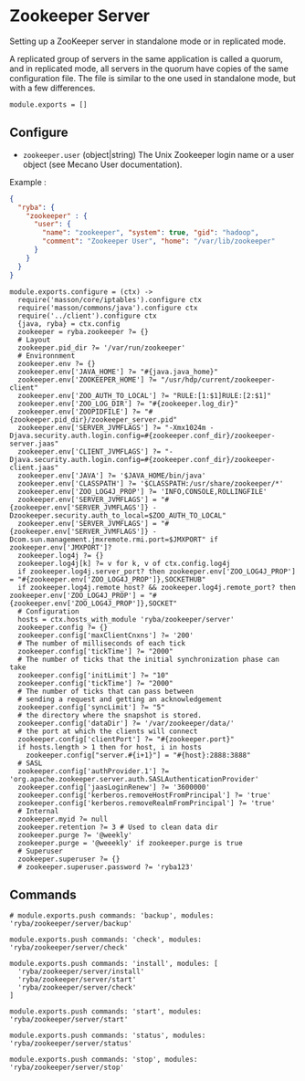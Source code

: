 
# Zookeeper Server

Setting up a ZooKeeper server in standalone mode or in replicated mode.

A replicated group of servers in the same application is called a quorum, and in
replicated mode, all servers in the quorum have copies of the same configuration
file. The file is similar to the one used in standalone mode, but with a few
differences.

    module.exports = []

## Configure

*   `zookeeper.user` (object|string)
    The Unix Zookeeper login name or a user object (see Mecano User documentation).

Example :

```json
{
  "ryba": {
    "zookeeper" : {
      "user": {
        "name": "zookeeper", "system": true, "gid": "hadoop",
        "comment": "Zookeeper User", "home": "/var/lib/zookeeper"
      }
    }
  }
}
```

    module.exports.configure = (ctx) ->
      require('masson/core/iptables').configure ctx
      require('masson/commons/java').configure ctx
      require('../client').configure ctx
      {java, ryba} = ctx.config
      zookeeper = ryba.zookeeper ?= {}
      # Layout
      zookeeper.pid_dir ?= '/var/run/zookeeper'
      # Environnment
      zookeeper.env ?= {}
      zookeeper.env['JAVA_HOME'] ?= "#{java.java_home}"
      zookeeper.env['ZOOKEEPER_HOME'] ?= "/usr/hdp/current/zookeeper-client"
      zookeeper.env['ZOO_AUTH_TO_LOCAL'] ?= "RULE:[1:$1]RULE:[2:$1]"
      zookeeper.env['ZOO_LOG_DIR'] ?= "#{zookeeper.log_dir}"
      zookeeper.env['ZOOPIDFILE'] ?= "#{zookeeper.pid_dir}/zookeeper_server.pid"
      zookeeper.env['SERVER_JVMFLAGS'] ?= "-Xmx1024m -Djava.security.auth.login.config=#{zookeeper.conf_dir}/zookeeper-server.jaas"
      zookeeper.env['CLIENT_JVMFLAGS'] ?= "-Djava.security.auth.login.config=#{zookeeper.conf_dir}/zookeeper-client.jaas"
      zookeeper.env['JAVA'] ?= '$JAVA_HOME/bin/java'
      zookeeper.env['CLASSPATH'] ?= '$CLASSPATH:/usr/share/zookeeper/*'
      zookeeper.env['ZOO_LOG4J_PROP'] ?= 'INFO,CONSOLE,ROLLINGFILE'
      zookeeper.env['SERVER_JVMFLAGS'] = "#{zookeeper.env['SERVER_JVMFLAGS']} -Dzookeeper.security.auth_to_local=$ZOO_AUTH_TO_LOCAL"
      zookeeper.env['SERVER_JVMFLAGS'] = "#{zookeeper.env['SERVER_JVMFLAGS']} -Dcom.sun.management.jmxremote.rmi.port=$JMXPORT" if zookeeper.env['JMXPORT']?
      zookeeper.log4j ?= {}
      zookeeper.log4j[k] ?= v for k, v of ctx.config.log4j
      if zookeeper.log4j.server_port? then zookeeper.env['ZOO_LOG4J_PROP'] = "#{zookeeper.env['ZOO_LOG4J_PROP']},SOCKETHUB"
      if zookeeper.log4j.remote_host? && zookeeper.log4j.remote_port? then zookeeper.env['ZOO_LOG4J_PROP'] = "#{zookeeper.env['ZOO_LOG4J_PROP']},SOCKET"
      # Configuration
      hosts = ctx.hosts_with_module 'ryba/zookeeper/server'
      zookeeper.config ?= {}
      zookeeper.config['maxClientCnxns'] ?= '200'
      # The number of milliseconds of each tick
      zookeeper.config['tickTime'] ?= "2000"
      # The number of ticks that the initial synchronization phase can take
      zookeeper.config['initLimit'] ?= "10"
      zookeeper.config['tickTime'] ?= "2000"
      # The number of ticks that can pass between
      # sending a request and getting an acknowledgement
      zookeeper.config['syncLimit'] ?= "5"
      # the directory where the snapshot is stored.
      zookeeper.config['dataDir'] ?= '/var/zookeeper/data/'
      # the port at which the clients will connect
      zookeeper.config['clientPort'] ?= "#{zookeeper.port}"
      if hosts.length > 1 then for host, i in hosts
        zookeeper.config["server.#{i+1}"] = "#{host}:2888:3888"
      # SASL
      zookeeper.config['authProvider.1'] ?= 'org.apache.zookeeper.server.auth.SASLAuthenticationProvider'
      zookeeper.config['jaasLoginRenew'] ?= '3600000'
      zookeeper.config['kerberos.removeHostFromPrincipal'] ?= 'true'
      zookeeper.config['kerberos.removeRealmFromPrincipal'] ?= 'true'
      # Internal
      zookeeper.myid ?= null
      zookeeper.retention ?= 3 # Used to clean data dir
      zookeeper.purge ?= '@weekly'
      zookeeper.purge = '@weeekly' if zookeeper.purge is true
      # Superuser
      zookeeper.superuser ?= {}
      # zookeeper.superuser.password ?= 'ryba123'

## Commands

    # module.exports.push commands: 'backup', modules: 'ryba/zookeeper/server/backup'

    module.exports.push commands: 'check', modules: 'ryba/zookeeper/server/check'

    module.exports.push commands: 'install', modules: [
      'ryba/zookeeper/server/install'
      'ryba/zookeeper/server/start'
      'ryba/zookeeper/server/check'
    ]

    module.exports.push commands: 'start', modules: 'ryba/zookeeper/server/start'

    module.exports.push commands: 'status', modules: 'ryba/zookeeper/server/status'

    module.exports.push commands: 'stop', modules: 'ryba/zookeeper/server/stop'
